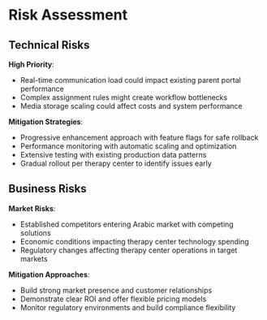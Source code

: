 # Risk Assessment

## Technical Risks

**High Priority**:
- Real-time communication load could impact existing parent portal performance
- Complex assignment rules might create workflow bottlenecks
- Media storage scaling could affect costs and system performance

**Mitigation Strategies**:
- Progressive enhancement approach with feature flags for safe rollback
- Performance monitoring with automatic scaling and optimization
- Extensive testing with existing production data patterns
- Gradual rollout per therapy center to identify issues early

## Business Risks

**Market Risks**:
- Established competitors entering Arabic market with competing solutions
- Economic conditions impacting therapy center technology spending
- Regulatory changes affecting therapy center operations in target markets

**Mitigation Approaches**:
- Build strong market presence and customer relationships
- Demonstrate clear ROI and offer flexible pricing models
- Monitor regulatory environments and build compliance flexibility
